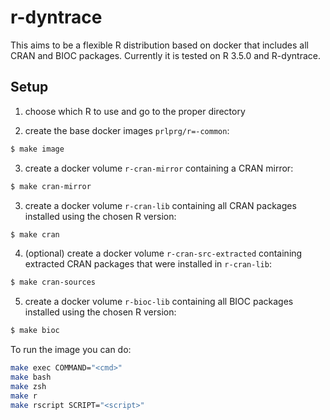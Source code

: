 # r-dyntrace

This aims to be a flexible R distribution based on docker that includes all CRAN and BIOC packages.
Currently it is tested on R 3.5.0 and R-dyntrace.

## Setup

1. choose which R to use and go to the proper directory

2. create the base docker images `prlprg/r=-common`:

```sh
$ make image
```

3. create a docker volume `r-cran-mirror` containing a CRAN mirror:

```sh
$ make cran-mirror
```

3. create a docker volume `r-cran-lib` containing all CRAN packages installed using the chosen R version:

```sh
$ make cran
```

4. (optional) create a docker volume `r-cran-src-extracted` containing extracted CRAN packages that were installed in `r-cran-lib`:

```sh
$ make cran-sources
```

5. create a docker volume `r-bioc-lib` containing all BIOC packages installed using the chosen R version:

```sh
$ make bioc
```

To run the image you can do:

```sh
make exec COMMAND="<cmd>"
make bash
make zsh
make r
make rscript SCRIPT="<script>"
```
